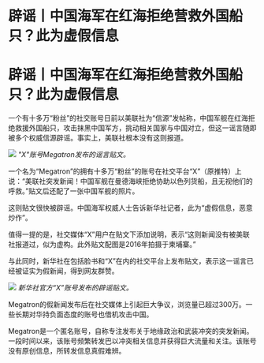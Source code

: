 # 辟谣丨中国海军在红海拒绝营救外国船只？此为虚假信息

# 辟谣丨中国海军在红海拒绝营救外国船只？此为虚假信息

一个有十多万“粉丝”的社交账号日前以美联社为“信源”发帖称，中国军舰在红海拒绝救援外国船只，攻击抹黑中国军方，挑动相关国家与中国对立，但这一谣言随即被多个权威信源辟谣。事实上，美联社根本没有这则报道。

![](https://inews.gtimg.com/om_bt/O1R-syNAD5LW0MuFEKIgbtkILoieUQufJ75PUnha1Bh0kAA/1000)
_"X"账号Megatron发布的谣言贴文。_

一个名为“Megatron”的拥有十多万“粉丝”的账号在社交平台“X”（原推特）上说：“美联社突发新闻！中国军舰在曼德海峡拒绝协助以色列货船，且无视他们的呼救。”贴文后还配了一张中国军舰的照片。

这则贴文很快被辟谣。中国海军权威人士告诉新华社记者，此为“虚假信息，恶意炒作”。

值得一提的是，社交媒体“X”用户在贴文下添加说明，表示“这则新闻没有被美联社报道过，似为虚构。此外贴文配图是2016年拍摄于柬埔寨。”

与此同时，新华社在包括脸书和“X”在内的社交平台上发布贴文，表示这一谣言已经被证实为假新闻，得到网友群赞。

![](https://inews.gtimg.com/om_bt/OLHldPv6VfwXRiu_YJhD6DoJ5OpqBr78pjPXavew4VS94AA/1000)
_新华社官方“X”账号发布的辟谣贴文。_

Megatron的假新闻发布后在社交媒体上引起巨大争议，浏览量已超过300万。一些长期对华持负面态度的账号也借机攻击中国。

Megatron是一个匿名账号，自称专注发布关于地缘政治和武装冲突的突发新闻。一段时间以来，该账号频繁转发巴以冲突相关信息并获得巨大流量和关注。该账号没有原创信息，所转发信息真假难辨。

